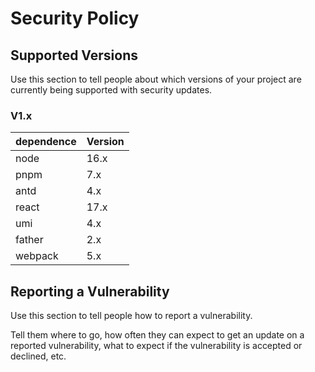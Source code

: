 # Security Policy

## Supported Versions

Use this section to tell people about which versions of your project are
currently being supported with security updates.

### V1.x

| dependence | Version                 |
| ---------- | ----------------------- |
| node       | 16.x |
| pnpm       | 7.x                     |
| antd       | 4.x                     |
| react      | 17.x                    |
| umi        | 4.x                     |
| father     | 2.x                     |
| webpack    | 5.x                     |

## Reporting a Vulnerability

Use this section to tell people how to report a vulnerability.

Tell them where to go, how often they can expect to get an update on a
reported vulnerability, what to expect if the vulnerability is accepted or
declined, etc.
